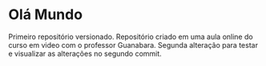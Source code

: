 # Olá Mundo
 Primeiro repositório versionado.
 Repositório criado em uma aula online do curso em video com o professor Guanabara.
 Segunda alteração para testar e visualizar as alterações no segundo commit.
